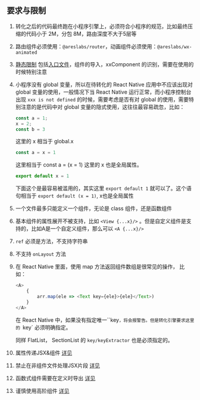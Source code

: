 ## 要求与限制

1. 转化之后的代码最终跑在小程序引擎上，必须符合小程序的规范，比如最终压缩的代码小于 2M，分包 8M，路由深度不大于5层等

2. 路由组件必须使用：`@areslabs/router`，动画组件必须使用：`@areslabs/wx-animated`

3. [静态限制](./静态限制.md) 包括[入口文件](./入口文件.md)，组件的导入，xxComponent 的识别，需要在使用的时候特别注意

4. 小程序没有 global 变量，所以在待转化的 React Native 应用中不应该出现对 global 变量的使用，一般情况下当 React Native 运行正常，而小程序控制台出现 `xxx is not defined` 的时候，需要考虑是否有对 global 的使用，需要特别注意的是代码中对 global 变量的隐式使用，这往往最容易疏忽，比如：

    ```javascript
    const a = 1;
    x = 2;
    const b = 3
    ```

    这里的 x 相当于 global.x 

    ```javascript
    const a = x = 1
    ```

    这里相当于 const a = (x = 1) 这里的 x 也是全局属性。

    ```javascript
    export default x = 1
    ```

    下面这个是最容易被滥用的，其实这里 `export default 1` 就可以了。这个语句相当于 `export default (x = 1)`, x也是全局属性   

5. 一个文件最多只能定义一个组件，无论是 class 组件，还是函数组件

6. 基本组件的属性展开不被支持，比如 `<View {...x}/>` 。但是自定义组件是支持的，比如A是一个自定义组件，那么可以 `<A {...x}/>`

7. `ref` 必须是方法，不支持字符串

8. 不支持 `onLayout` 方法

9. 在 React Native 里面，使用 map 方法返回组件数组是很常见的操作， 比如：

    ```javascript
    <A>
        {
            arr.map(ele => <Text key={ele}>{ele}</Text>)
        }
    </A>
    ```
    在 React Native 中，如果没有指定唯一``key`，将会报警告。但是转化引擎要求这里的 `key` 必须明确指定。

    同样 FlatList， SectionList 的 `key/keyExtractor` 也是必须指定的。 

10. 属性传递JSX&组件 [详见](./属性传递JSX&组件.md)

11. 禁止在非组件文件处理JSX片段 [详见](./外部JSX片段.md)

12. 函数式组件需要在定义时导出 [详见](./函数式组件.md)

13. 谨慎使用高阶组件 [详见](./高阶组件.md)

